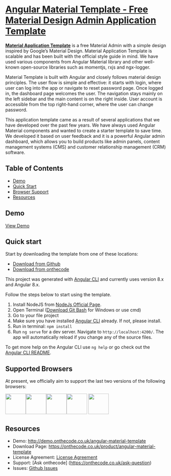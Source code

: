 # [Angular Material Template - Free Material Design Admin Application Template](https://onthecode.co.uk/product/angular-material-template/)

**[Material Application Template](https://onthecode.co.uk/product/angular-material-template/)** is a free Material Admin with a simple design inspired by Google’s Material Design. Material Application Template is scalable and has been built with the official style guide in mind. We have used various components from Angular Material library and other well-known open-source libraries such as momentjs, rxjs and ngx-logger.

Material Template is built with Angular and closely follows material design principles. The user flow is simple and effective: it starts with login, where user can log into the app or navigate to reset password page. Once logged in, the dashboard page welcomes the user. The navigation stays mainly on the left sidebar and the main content is on the right inside. User account is accessible from the top right-hand corner, where the user can change password.

This application template came as a result of several applications that we have developed over the past few years. We have always used Angular Material components and wanted to create a starter template to save time. We developed it based on user feedback and it is a powerful Angular admin dashboard, which allows you to build products like admin panels, content management systems (CMS) and customer relationship management (CRM) software.

## Table of Contents

* [Demo](#demo)
* [Quick Start](#quick-start)
* [Browser Support](#browser-support)
* [Resources](#resources)

## Demo
[View Demo](http://demo.onthecode.co.uk/angular-material-template)

## Quick start
Start by downloading the template from one of these locations:

- [Download from Github](https://github.com/umutesen/angular-material-template/archive/master.zip)
- [Download from onthecode](https://onthecode.co.uk/product/angular-material-template)

This project was generated with [Angular CLI](https://github.com/angular/angular-cli) and currently uses version 8.x and Angular 8.x.

Follow the steps below to start using the template.

1. Install NodeJS from [NodeJs Official Page](https://nodejs.org/en).
2. Open Terminal ([Download Git Bash](https://gitforwindows.org/) for Windows or use cmd)
3. Go to your file project
4. Make sure you have installed [Angular CLI](https://github.com/angular/angular-cli) already. If not, please install.
5. Run in terminal: ```npm install```
6. Run `ng serve` for a dev server. Navigate to `http://localhost:4200/`. The app will automatically reload if you change any of the source files.

To get more help on the Angular CLI use `ng help` or go check out the [Angular CLI README](https://github.com/angular/angular-cli/blob/master/README.md).

## Supported Browsers
At present, we officially aim to support the last two versions of the following browsers:

<img src="https://github.com/umutesen/angular-material-template/blob/media/chrome.png?raw=true" width="64" height="64"><img src="https://github.com/umutesen/angular-material-template/blob/media/firefox.png?raw=true" width="64" height="64"><img src="https://github.com/umutesen/angular-material-template/blob/media/edge.png?raw=true" width="64" height="64"><img src="https://github.com/umutesen/angular-material-template/blob/media/safari.png?raw=true" width="64" height="64"> <img src="https://github.com/umutesen/angular-material-template/blob/media/opera.png?raw=true" width="64" height="64">

## Resources
- Demo: <http://demo.onthecode.co.uk/angular-material-template>
- Download Page: <https://onthecode.co.uk/product/angular-material-template>
- License Agreement: [License Agreement](https://github.com/umutesen/angular-material-template/blob/master/LICENSE)
- Support: [Ask onthecode] (https://onthecode.co.uk/ask-question)
- Issues: [Github Issues](https://github.com/umutesen/angular-material-template/issues)

